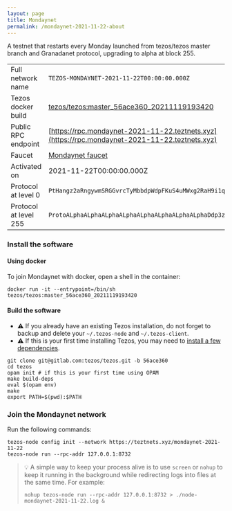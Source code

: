 ```yaml
---
layout: page
title: Mondaynet
permalink: /mondaynet-2021-11-22-about
---
```


A testnet that restarts every Monday launched from tezos/tezos master branch and Granadanet protocol, upgrading to alpha at block 255.

| | |
|-------|---------------------|
| Full network name | `TEZOS-MONDAYNET-2021-11-22T00:00:00.000Z` |
| Tezos docker build | [tezos/tezos:master_56ace360_20211119193420](https://hub.docker.com/r/tezos/tezos/tags?page=1&ordering=last_updated&name=master_56ace360_20211119193420) |
| Public RPC endpoint | [https://rpc.mondaynet-2021-11-22.teztnets.xyz](https://rpc.mondaynet-2021-11-22.teztnets.xyz) |
| Faucet | [Mondaynet faucet](https://teztnets.xyz/mondaynet-2021-11-22-faucet) |
| Activated on | 2021-11-22T00:00:00.000Z |
| Protocol at level 0 |  `PtHangz2aRngywmSRGGvrcTyMbbdpWdpFKuS4uMWxg2RaH9i1qx` |
| Protocol at level 255 |  `ProtoALphaALphaALphaALphaALphaALphaALphaALphaDdp3zK` |




### Install the software

#### Using docker

To join Mondaynet with docker, open a shell in the container:

```
docker run -it --entrypoint=/bin/sh tezos/tezos:master_56ace360_20211119193420
```

#### Build the software


- ⚠️  If you already have an existing Tezos installation, do not forget to backup and delete your `~/.tezos-node` and `~/.tezos-client`.
- ⚠️  If this is your first time installing Tezos, you may need to [install a few dependencies](https://tezos.gitlab.io/introduction/howtoget.html#setting-up-the-development-environment-from-scratch).

```
git clone git@gitlab.com:tezos/tezos.git -b 56ace360
cd tezos
opam init # if this is your first time using OPAM
make build-deps
eval $(opam env)
make
export PATH=$(pwd):$PATH
```

### Join the Mondaynet network

Run the following commands:

```
tezos-node config init --network https://teztnets.xyz/mondaynet-2021-11-22
tezos-node run --rpc-addr 127.0.0.1:8732
```

> 💡 A simple way to keep your process alive is to use `screen` or `nohup` to keep it running in the background while redirecting logs into files at the same time. For example:
>
> ```bash=13
> nohup tezos-node run --rpc-addr 127.0.0.1:8732 > ./node-mondaynet-2021-11-22.log &
> ```


